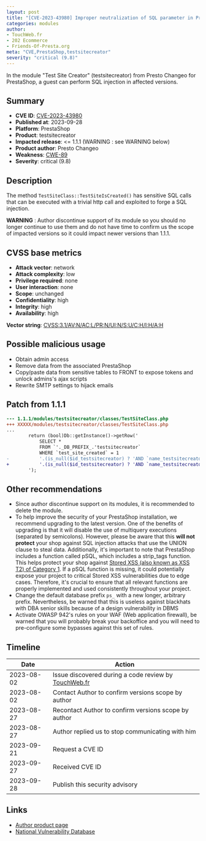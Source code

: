 ```yaml
---
layout: post
title: "[CVE-2023-43980] Improper neutralization of SQL parameter in Presto Changeo - Test Site Creator module for PrestaShop"
categories: modules
author:
- TouchWeb.fr
- 202 Ecommerce
- Friends-Of-Presta.org
meta: "CVE,PrestaShop,testsitecreator"
severity: "critical (9.8)"
---
```


In the module "Test Site Creator" (testsitecreator) from Presto Changeo for PrestaShop, a guest can perform SQL injection in affected versions.


## Summary

* **CVE ID**: [CVE-2023-43980](https://cve.mitre.org/cgi-bin/cvename.cgi?name=CVE-2023-43980)
* **Published at**: 2023-09-28
* **Platform**: PrestaShop
* **Product**: testsitecreator
* **Impacted release**: <= 1.1.1 (WARNING : see WARNING below)
* **Product author**: Presto Changeo
* **Weakness**: [CWE-89](https://cwe.mitre.org/data/definitions/89.html)
* **Severity**: critical (9.8)

## Description

The method `TestSiteClass::TestSiteIsCreated()` has sensitive SQL calls that can be executed with a trivial http call and exploited to forge a SQL injection.

**WARNING** : Author discontinue support of its module so you should no longer continue to use them and do not have time to confirm us the scope of impacted versions so it could impact newer versions than 1.1.1.

## CVSS base metrics

* **Attack vector**: network
* **Attack complexity**: low
* **Privilege required**: none
* **User interaction**: none
* **Scope**: unchanged
* **Confidentiality**: high
* **Integrity**: high
* **Availability**: high

**Vector string**: [CVSS:3.1/AV:N/AC:L/PR:N/UI:N/S:U/C:H/I:H/A:H](https://nvd.nist.gov/vuln-metrics/cvss/v3-calculator?vector=AV:N/AC:L/PR:N/UI:N/S:U/C:H/I:H/A:H)

## Possible malicious usage

* Obtain admin access
* Remove data from the associated PrestaShop
* Copy/paste data from sensitive tables to FRONT to expose tokens and unlock admins's ajax scripts
* Rewrite SMTP settings to hijack emails

## Patch from 1.1.1

```diff
--- 1.1.1/modules/testsitecreator/classes/TestSiteClass.php
+++ XXXXX/modules/testsitecreator/classes/TestSiteClass.php
...
		return (bool)Db::getInstance()->getRow('
			SELECT * 
			FROM `'._DB_PREFIX_.'testsitecreator`
			WHERE `test_site_created` = 1
-			'.(is_null($id_testsitecreator) ? 'AND `name_testsitecreator` = "'.$name_testsitecreator.'"' : 'AND `id_testsitecreator` = '.$id_testsitecreator).'
+			'.(is_null($id_testsitecreator) ? 'AND `name_testsitecreator` = "'.pSQL($name_testsitecreator).'"' : 'AND `id_testsitecreator` = '.(int) $id_testsitecreator).'
		');
```

## Other recommendations

* Since author discontinue support on its modules, it is recommended to delete the module.
* To help improve the security of your PrestaShop installation, we recommend upgrading to the latest version. One of the benefits of upgrading is that it will disable the use of multiquery executions (separated by semicolons). However, please be aware that this **will not protect** your shop against SQL injection attacks that use the UNION clause to steal data. Additionally, it's important to note that PrestaShop includes a function called pSQL, which includes a strip_tags function. This helps protect your shop against [Stored XSS (also known as XSS T2) of Category 1](https://security.friendsofpresta.org/modules/2023/02/07/stored-xss.html). If a pSQL function is missing, it could potentially expose your project to critical Stored XSS vulnerabilities due to edge cases. Therefore, it's crucial to ensure that all relevant functions are properly implemented and used consistently throughout your project.
* Change the default database prefix `ps_` with a new longer, arbitrary prefix. Nevertheless, be warned that this is useless against blackhats with DBA senior skills because of a design vulnerability in DBMS
* Activate OWASP 942's rules on your WAF (Web application firewall), be warned that you will probably break your backoffice and you will need to pre-configure some bypasses against this set of rules.

## Timeline

| Date | Action |
|--|--|
| 2023-08-02 | Issue discovered during a code review by [TouchWeb.fr](https://www.touchweb.fr) |
| 2023-08-02 | Contact Author to confirm versions scope by author |
| 2023-08-27 | Recontact Author to confirm versions scope by author |
| 2023-08-27 | Author replied us to stop communicating with him |
| 2023-09-21 | Request a CVE ID |
| 2023-09-27 | Received CVE ID |
| 2023-09-28 | Publish this security advisory |

## Links

* [Author product page](https://www.presto-changeo.com/prestashop/home/158-test-site-creator.html)
* [National Vulnerability Database](https://nvd.nist.gov/vuln/detail/CVE-2023-43980)
